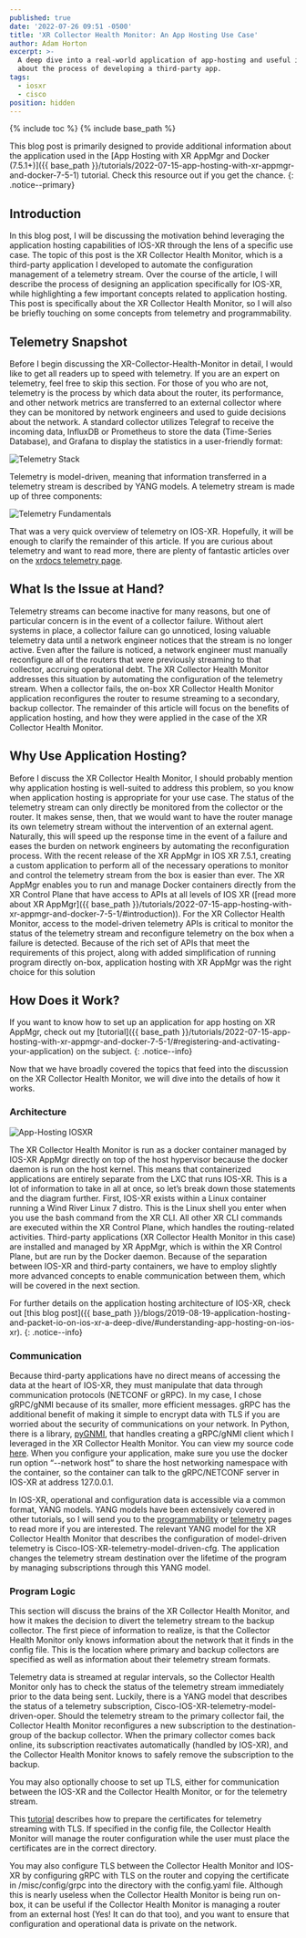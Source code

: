 ```yaml
---
published: true
date: '2022-07-26 09:51 -0500'
title: 'XR Collector Health Monitor: An App Hosting Use Case'
author: Adam Horton
excerpt: >-
  A deep dive into a real-world application of app-hosting and useful insights
  about the process of developing a third-party app.
tags:
  - iosxr
  - cisco
position: hidden
---
```

{% include toc %}
{% include base_path %}

This blog post is primarily designed to provide additional information about the application used in the [App Hosting with XR AppMgr and Docker (7.5.1+)]({{ base_path }}/tutorials/2022-07-15-app-hosting-with-xr-appmgr-and-docker-7-5-1) tutorial. Check this resource out if you get the chance.
{: .notice--primary}

## Introduction
In this blog post, I will be discussing the motivation behind leveraging the application hosting capabilities of IOS-XR through the lens of a specific use case. The topic of this post is the XR Collector Health Monitor, which is a third-party application I developed to automate the configuration management of a telemetry stream. Over the course of the article, I will describe the process of designing an application specifically for IOS-XR, while highlighting a few important concepts related to application hosting. This post is specifically about the XR Collector Health Monitor, so I will also be briefly touching on some concepts from telemetry and programmability. 

## Telemetry Snapshot
Before I begin discussing the XR-Collector-Health-Monitor in detail, I would like to get all readers up to speed with telemetry. If you are an expert on telemetry, feel free to skip this section. For those of you who are not, telemetry is the process by which data about the router, its performance, and other network metrics are transferred to an external collector where they can be monitored by network engineers and used to guide decisions about the network. A standard collector utilizes Telegraf to receive the incoming data, InfluxDB or Prometheus to store the data (Time-Series Database), and Grafana to display the statistics in a user-friendly format:

![Telemetry Stack](https://xrdocs.github.io/xrdocs-images/assets/blog-images/telemetry-stack-FIXME.jpg)

Telemetry is model-driven, meaning that information transferred in a telemetry stream is described by YANG models. A telemetry stream is made up of three components:

![Telemetry Fundamentals](https://xrdocs.github.io/xrdocs-images/assets/blog-images/telemetry-fundamentals.jpg)

That was a very quick overview of telemetry on IOS-XR. Hopefully, it will be enough to clarify the remainder of this article. If you are curious about telemetry and want to read more, there are plenty of fantastic articles over on the [xrdocs telemetry page](https://xrdocs.io/telemetry).

## What Is the Issue at Hand?
Telemetry streams can become inactive for many reasons, but one of particular concern is in the event of a collector failure. Without alert systems in place, a collector failure can go unnoticed, losing valuable telemetry data until a network engineer notices that the stream is no longer active. Even after the failure is noticed, a network engineer must manually reconfigure all of the routers that were previously streaming to that collector, accruing operational debt. The XR Collector Health Monitor addresses this situation by automating the configuration of the telemetry stream. When a collector fails, the on-box XR Collector Health Monitor application reconfigures the router to resume streaming to a secondary, backup collector. The remainder of this article will focus on the benefits of application hosting, and how they were applied in the case of the XR Collector Health Monitor.

## Why Use Application Hosting?
Before I discuss the XR Collector Health Monitor, I should probably mention why application hosting is well-suited to address this problem, so you know when application hosting is appropriate for your use case. The status of the telemetry stream can only directly be monitored from the collector or the router. It makes sense, then, that we would want to have the router manage its own telemetry stream without the intervention of an external agent. Naturally, this will speed up the response time in the event of a failure and eases the burden on network engineers by automating the reconfiguration process. With the recent release of the XR AppMgr in IOS XR 7.5.1, creating a custom application to perform all of the necessary operations to monitor and control the telemetry stream from the box is easier than ever. The XR AppMgr enables you to run and manage Docker containers directly from the XR Control Plane that have access to APIs at all levels of IOS XR ([read more about XR AppMgr]({{ base_path }}/tutorials/2022-07-15-app-hosting-with-xr-appmgr-and-docker-7-5-1/#introduction)). For the XR Collector Health Monitor, access to the model-driven telemetry APIs is critical to monitor the status of the telemetry stream and reconfigure telemetry on the box when a failure is detected. Because of the rich set of APIs that meet the requirements of this project, along with added simplification of running program directly on-box, application hosting with XR AppMgr was the right choice for this solution

## How Does it Work?
If you want to know how to set up an application for app hosting on XR AppMgr, check out my [tutorial]({{ base_path }}/tutorials/2022-07-15-app-hosting-with-xr-appmgr-and-docker-7-5-1/#registering-and-activating-your-application) on the subject. 
{: .notice--info}

Now that we have broadly covered the topics that feed into the discussion on the XR Collector Health Monitor, we will dive into the details of how it works.

### Architecture
![App-Hosting IOSXR](https://xrdocs.github.io/xrdocs-images/assets/blog-images/app-hosting-iosxr.jpg)

The XR Collector Health Monitor is run as a docker container managed by IOS-XR AppMgr directly on top of the host hypervisor because the docker daemon is run on the host kernel. This means that containerized applications are entirely separate from the LXC that runs IOS-XR. This is a lot of information to take in all at once, so let’s break down those statements and the diagram further. First, IOS-XR exists within a Linux container running a Wind River Linux 7 distro. This is the Linux shell you enter when you use the bash command from the XR CLI. All other XR CLI commands are executed within the XR Control Plane, which handles the routing-related activities. Third-party applications (XR Collector Health Monitor in this case) are installed and managed by XR AppMgr, which is within the XR Control Plane, but are run by the Docker daemon. Because of the separation between IOS-XR and third-party containers, we have to employ slightly more advanced concepts to enable communication between them, which will be covered in the next section.

For further details on the application hosting architecture of IOS-XR, check out [this blog post]({{ base_path }}/blogs/2019-08-19-application-hosting-and-packet-io-on-ios-xr-a-deep-dive/#understanding-app-hosting-on-ios-xr).
{: .notice--info}

### Communication
Because third-party applications have no direct means of accessing the data at the heart of IOS-XR, they must manipulate that data through communication protocols (NETCONF or gRPC). In my case, I chose gRPC/gNMI because of its smaller, more efficient messages. gRPC has the additional benefit of making it simple to encrypt data with TLS if you are worried about the security of communications on your network. In Python, there is a library, [pyGNMI](https://github.com/akarneliuk/pygnmi), that handles creating a gRPC/gNMI client which I leveraged in the XR Collector Health Monitor. You can view my source code [here](https://github.com/adhorton-cisco/xr-collector-health-monitor/blob/main/src/gnmi_config.py). When you configure your application, make sure you use the docker run option “\-\-network host” to share the host networking namespace with the container, so the container can talk to the gRPC/NETCONF server in IOS-XR at address 127.0.0.1.  

In IOS-XR, operational and configuration data is accessible via a common format, YANG models. YANG models have been extensively covered in other tutorials, so I will send you to the [programmability](https://xrdocs.io/programmability) or [telemetry](https://xrdocs.io/telemetry) pages to read more if you are interested. The relevant YANG model for the XR Collector Health Monitor that describes the configuration of model-driven telemetry is Cisco-IOS-XR-telemetry-model-driven-cfg. The application changes the telemetry stream destination over the lifetime of the program by managing subscriptions through this YANG model.

### Program Logic
This section will discuss the brains of the XR Collector Health Monitor, and how it makes the decision to divert the telemetry stream to the backup collector. The first piece of information to realize, is that the Collector Health Monitor only knows information about the network that it finds in the config file. This is the location where primary and backup collectors are specified as well as information about their telemetry stream formats.  

Telemetry data is streamed at regular intervals, so the Collector Health Monitor only has to check the status of the telemetry stream immediately prior to the data being sent. Luckily, there is a YANG model that describes the status of a telemetry subscription, Cisco-IOS-XR-telemetry-model-driven-oper. Should the telemetry stream to the primary collector fail, the Collector Health Monitor reconfigures a new subscription to the destination-group of the backup collector. When the primary collector comes back online, its subscription reactivates automatically (handled by IOS-XR), and the Collector Health Monitor knows to safely remove the subscription to the backup.  

You may also optionally choose to set up TLS, either for communication between the IOS-XR and the Collector Health Monitor, or for the telemetry stream.  

This [tutorial](https://xrdocs.io/telemetry/tutorials/2017-05-08-pipeline-with-grpc/#grpc-dialout-with-tls) describes how to prepare the certificates for telemetry streaming with TLS. If specified in the config file, the Collector Health Monitor will manage the router configuration while the user must place the certificates are in the correct directory.  

You may also configure TLS between the Collector Health Monitor and IOS-XR by configuring gRPC with TLS on the router and copying the certificate in /misc/config/grpc into the directory with the config.yaml file. Although this is nearly useless when the Collector Health Monitor is being run on-box, it can be useful if the Collector Health Monitor is managing a router from an external host (Yes! It can do that too), and you want to ensure that configuration and operational data is private on the network.
